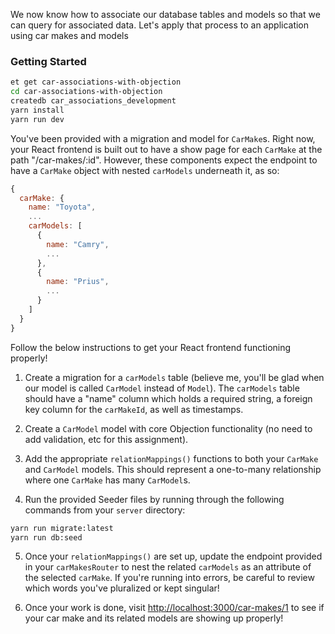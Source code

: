 We now know how to associate our database tables and models so that we can query for associated data. Let's apply that process to an application using car makes and models

### Getting Started

```sh
et get car-associations-with-objection
cd car-associations-with-objection
createdb car_associations_development
yarn install
yarn run dev
```

You've been provided with a migration and model for `CarMake`s. Right now, your React frontend is built out to have a show page for each `CarMake` at the path "/car-makes/:id". However, these components expect the endpoint to have a `CarMake` object with nested `carModels` underneath it, as so:

```js
{
  carMake: {
    name: "Toyota",
    ...
    carModels: [
      {
        name: "Camry",
        ...
      },
      {
        name: "Prius",
        ...
      }
    ]
  }
}
```

Follow the below instructions to get your React frontend functioning properly!

1. Create a migration for a `carModels` table (believe me, you'll be glad when our model is called `CarModel` instead of `Model`). The `carModels` table should have a "name" column which holds a required string, a foreign key column for the `carMakeId`, as well as timestamps.

2. Create a `CarModel` model with core Objection functionality (no need to add validation, etc for this assignment).

3. Add the appropriate `relationMappings()` functions to both your `CarMake` and `CarModel` models. This should represent a one-to-many relationship where one `CarMake` has many `CarModel`s.

4. Run the provided Seeder files by running through the following commands from your `server` directory:
```sh
yarn run migrate:latest
yarn run db:seed
```

5. Once your `relationMappings()` are set up, update the endpoint provided in your `carMakesRouter` to nest the related `carModels` as an attribute of the selected `carMake`. If you're running into errors, be careful to review which words you've pluralized or kept singular!

6. Once your work is done, visit <http://localhost:3000/car-makes/1> to see if your car make and its related models are showing up properly!